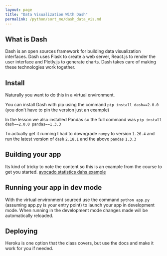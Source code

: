 ```yaml
---
layout: page
title: "Data Visualization With Dash"
permalink: /python/sort_me/dash_data_vis.md
---
```


## What is Dash

Dash is an open sources framework for building data visualization interfaces. Dash uses Flask to create a web server, React.js to render the user interface and Plotly.js to generate charts. Dash takes care of making these technologies work together.

## Install

Naturally you want to do this in a virtual environment.

You can install Dash with pip using the command `pip install dash==2.0.0` (you don't have to pin the version just an example)

In the lesson we also installed Pandas so the full command was `pip install dash==2.0.0 pandas==1.3.3`

To actually get it running I had to downgrade `numpy` to version `1.26.4` and run the latest version of `dash` `2.18.1` and the above `pandas` `1.3.3`

## Building your app

Its kind of tricky to note the content so this is an example from the course to get you started. [avocado statistics dahs example](https://github.com/xcomfan/real_python_examples/tree/main/dash_intro)

## Running your app in dev mode

With the virtual environment sourced use the command `python app.py` (assuming app.py is your entry point) to launch your app in development mode. When running in the development mode changes made will be automatically reloaded.

## Deploying

Heroku is one option that the class covers, but use the docs and make it work for you if needed.
